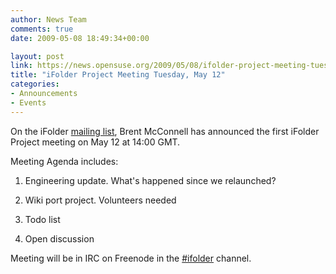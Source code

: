 ```yaml
---
author: News Team
comments: true
date: 2009-05-08 18:49:34+00:00

layout: post
link: https://news.opensuse.org/2009/05/08/ifolder-project-meeting-tuesday-may-12/
title: "iFolder Project Meeting Tuesday, May 12"
categories:
- Announcements
- Events
---
```

On the iFolder [mailing list](http://forge.novell.com/pipermail/ifolder-dev/2009-May/002880.html), Brent McConnell has announced the first iFolder Project meeting on May 12 at 14:00 GMT.

Meeting Agenda includes:



	
  1. Engineering update. What's happened since we relaunched?

	
  2. Wiki port project. Volunteers needed

	
  3. Todo list

	
  4. Open discussion


Meeting will be in IRC on Freenode in the [#ifolder](irc://irc.freenode.net/ifolder) channel.		

